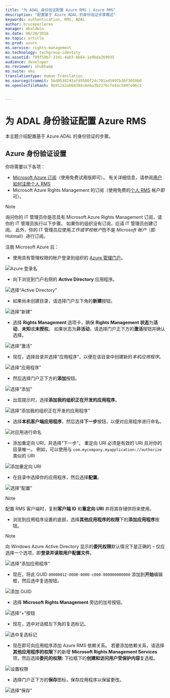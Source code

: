 ```yaml
---
title: "为 ADAL 身份验证配置 Azure RMS | Azure RMS"
description: "配置基于 Azure ADAL 的身份验证步骤概述"
keywords: authentication, RMS, ADAL
author: bruceperlerms
manager: mbaldwin
ms.date: 06/28/2016
ms.topic: article
ms.prod: azure
ms.service: rights-management
ms.technology: techgroup-identity
ms.assetid: f89f59b7-33d1-4ab3-bb64-1e9bda269935
audience: developer
ms.reviewer: shubhamp
ms.suite: ems
translationtype: Human Translation
ms.sourcegitcommit: 56d0538243af49580f24c701ad5097b30f3059b0
ms.openlocfilehash: 9b912a2a66838dc6e6a3b227bcfe4ac589fe06c1


---
```


# 为 ADAL 身份验证配置 Azure RMS

本主题介绍配置基于 Azure ADAL 的身份验证的步骤。

## Azure 身份验证设置

你将需要以下各项：

- [Microsoft Azure 订阅](https://azure.microsoft.com/en-us/)（使用免费试用版即可）。 有关详细信息，请参阅[用户如何注册个人 RMS](../understand-explore/rms-for-individuals-user-sign-up.md)
- Microsoft Azure Rights Management 的订阅（使用免费的[个人 RMS](https://technet.microsoft.com/en-us/library/dn592127.aspx) 帐户即可）。

> [!NOTE] 
> 询问你的 IT 管理员你是否具有 Microsoft Azure Rights Management 订阅，请你的 IT 管理员执行以下步骤。 如果你的组织没有订阅，应请 IT 管理员创建订阅。 此外，你的 IT 管理员应使用*工作或学校帐户*而不是 *Microsoft 帐户*（即 Hotmail）进行订阅。

注册 Microsoft Azure 后：

- 使用具有管理权限的帐户登录到组织的 [Azure 管理门户](https://manage.windowsazure.com)。

![Azure 登录名](../media/AzurePortalLogin.png)

- 向下浏览到门户右侧的 **Active Directory** 应用程序。

![选择“Active Directory”](../media/AzureADPick.png)

- 如果尚未创建目录，请选择门户左下角的**新建**按钮。

![选择“新建”](../media/AzureNewBtn.png)

- 选择 **Rights Management** 选项卡，确保 **Rights Management 状态**为**活动**、**未知**或**未授权**。 如果状态为**非活动**，请选择门户正下方的**激活**按钮并确认选择。

![选择“激活”](../media/RMTab.png)

- 现在，选择目录并选择“应用程序”，以便在该目录中创建新的*本机应用程序*。

![选择“应用程序”](../media/CreateNativeApp.png)

- 然后选择门户正下方的**添加**按钮。

![选择“添加”](../media/AddAppBtn.png)

- 出现提示时，选择**添加我的组织正在开发的应用程序**。

![选择“添加我的组织正在开发的应用程序”](../media/AddAnAppPick.png)

- 选择**本机客户端应用程序**，然后选择**下一步**按钮，以便对应用程序进行命名。

![对应用进行命名](../media/TellUsInput.png)

- 添加重定向 URI，并选择“下一步”。
  重定向 URI 必须是有效的 URI 且对你的目录唯一。 例如，可以使用与 `com.mycompany.myapplication://authorize` 类似的 URI

![添加重定向 URI](../media/RedirectURI.png)

- 在目录中选择你的应用程序，然后选择**配置**。

![选择“配置”](../media/ConfigYourApp.png)

>[!NOTE] 
> 配置 RMS 客户端时，复制**客户端 ID** 和**重定向 URI** 并将其存储供将来使用。

- 浏览到应用程序设置的底部，选择**其他应用程序的权限**下的**添加应用程序**按钮。

>[!NOTE] 
> 向 Windows Azure Active Directory 显示的**委托权限**默认情况下是正确的 – 仅应选择一个选项，即**登录并读取用户配置文件**。

![选择“添加应用程序”](../media/PermissionsToOtherBtn.png)

- 现在，将此 GUID `00000012-0000-0000-c000-000000000000` 添加到**开始**编辑框，然后选中复选按钮。

![添加 GUID](../media/AddGUID.png)

- 选择 **Microsoft Rights Management** 旁边的加号按钮。

![选择“+”按钮](../media/ChoosePlusBtn.png)

- 现在，选中对话框左下角的复选标记。

![选中复选标记](../media/ChooseCheck.png)

- 现在即可向应用程序添加 Azure RMS 依赖关系。 若要添加依赖关系，请选择**其他应用程序的权限**下的新增 **Microsoft Rights Management Services** 项，然后选择**委托的权限:** 下拉框下的**创建和访问用户受保护内容**复选框。

![设置权限](../media/AddDependency.png)

- 选择门户正下方的**保存**图标，保存应用程序以保留更改。

![选择“保存”](../media/SaveApplication.png)



<!--HONumber=Jun16_HO4-->


